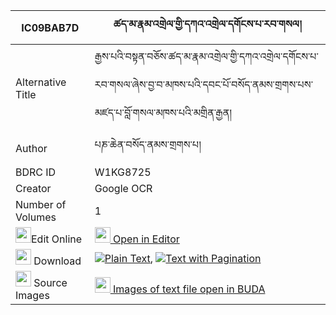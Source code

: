 |IC09BAB7D|ཚད་མ་རྣམ་འགྲེལ་གྱི་དཀའ་འགྲེལ་དགོངས་པ་རབ་གསལ། 
| --- | --- 
|Alternative Title |རྒྱས་པའི་བསྟན་བཅོས་ཚད་མ་རྣམ་འགྲེལ་གྱི་དཀའ་འགྲེལ་དགོངས་པ་རབ་གསལ་ཞེས་བྱ་བ་མཁས་པའི་དབང་པོ་བསོད་ནམས་གྲགས་པས་མཛད་པ་བློ་གསལ་མཁས་པའི་མགྲིན་རྒྱན།
|Author| པཎ་ཆེན་བསོད་ནམས་གྲགས་པ།
|BDRC ID | W1KG8725
|Creator | Google OCR
|Number of Volumes| 1
|<img width="25" src="https://img.icons8.com/color/25/000000/edit-property.png">Edit Online| [<img width="25" src="https://avatars.githubusercontent.com/u/45091458?s=200&v=4"> Open in Editor](http://editor.openpecha.org/IC09BAB7D)
|<img width="25" src="https://img.icons8.com/fluent/48/000000/download-2.png"/>  Download | [![](https://img.icons8.com/color/20/000000/txt.png)Plain Text](https://github.com/Openpecha/IC09BAB7D/releases/download/v2/tsema_namdrel_gyi_kandrel_gong_plain_IC09BAB7D.zip), [![](https://img.icons8.com/color/20/000000/txt.png)Text with Pagination](https://github.com/Openpecha/IC09BAB7D/releases/download/v2/tsema_namdrel_gyi_kandrel_gong_pages_IC09BAB7D.zip)
|<img width="25" src="https://img.icons8.com/plasticine/100/000000/pictures-folder.png"/>  Source Images | [<img width="25" src="https://library.bdrc.io/icons/BUDA-small.svg"> Images of text file open in BUDA](https://library.bdrc.io/show/bdr:W1KG8725)